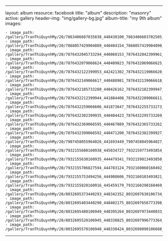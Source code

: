
---
layout: album
resource: facebook
title: "album"
description: "masonry"
active: gallery
header-img: "img/gallery-bg.jpg"
album-title: "my 9th album"
images:
    
    - image_path: /gallery/TranThiQuynhMy/20/7863406607035838_440430100_7863406603702505_7516807996661709758_n.jpg
    - image_path: /gallery/TranThiQuynhMy/20/7868057429904089_440404154_7868057419904090_668673549512654894_n.jpg
    - image_path: /gallery/TranThiQuynhMy/20/7876432045733294_440860153_7876432042399961_7875936274964525252_n.jpg
    - image_path: /gallery/TranThiQuynhMy/20/7876432079066624_440409823_7876432069066625_2514749424198399239_n.jpg
    - image_path: /gallery/TranThiQuynhMy/20/7876432122399953_442421302_7876432119066620_2798712719377857956_n.jpg
    - image_path: /gallery/TranThiQuynhMy/20/7876432149066617_440488981_7876432139066618_1371345968202979623_n.jpg
    - image_path: /gallery/TranThiQuynhMy/20/7876432185733280_440426162_7876432182399947_2581292760008433943_n.jpg
    - image_path: /gallery/TranThiQuynhMy/20/7876432212399944_441884408_7876432209066611_9187862442618872721_n.jpg
    - image_path: /gallery/TranThiQuynhMy/20/7876432259066606_441873647_7876432255733273_1812318931876086353_n.jpg
    - image_path: /gallery/TranThiQuynhMy/20/7876432302399935_440404423_7876432295733269_6407390300931442057_n.jpg
    - image_path: /gallery/TranThiQuynhMy/20/7876432369066595_440467089_7876432365733262_3254008936376282456_n.jpg
    - image_path: /gallery/TranThiQuynhMy/20/7876432399066592_440471200_7876432382399927_6769987495220220519_n.jpg
    - image_path: /gallery/TranThiQuynhMy/20/7907458055964026_441693449_7907458045964027_5870879731040552597_n.jpg
    - image_path: /gallery/TranThiQuynhMy/20/7932155600160938_445034727_7932159773493854_1950402631861728554_n.jpg
    - image_path: /gallery/TranThiQuynhMy/20/7932155630160935_444479341_7932159813493850_5931779352870330659_n.jpg
    - image_path: /gallery/TranThiQuynhMy/20/7932155706827594_444783124_7932160060160492_7764704178253310084_n.jpg
    - image_path: /gallery/TranThiQuynhMy/20/7932155753494256_444988606_7932160103493821_3886661243671814456_n.jpg
    - image_path: /gallery/TranThiQuynhMy/20/7932155820160916_445459179_7932160290160469_4346416003966008525_n.jpg
    - image_path: /gallery/TranThiQuynhMy/20/8032695373440293_448342352_8032697630106734_2162900932848619445_n.jpg
    - image_path: /gallery/TranThiQuynhMy/20/8032695403440290_448402175_8032697656773398_6296640743321145044_n.jpg
    - image_path: /gallery/TranThiQuynhMy/20/8032695480106949_448395264_8032697973440033_8324721146208670301_n.jpg
    - image_path: /gallery/TranThiQuynhMy/20/8032695520106945_448338825_8032697996773364_57302898233417708_n.jpg
    - image_path: /gallery/TranThiQuynhMy/20/8032695570106940_448338424_8032698090106688_7862888110809023635_n.jpg
---